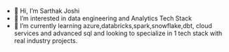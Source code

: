 - 👋 Hi, I’m Sarthak Joshi
- 👀 I’m interested in data engineering and Analytics Tech Stack
- 🌱 I’m currently learning azure,databricks,spark,snowflake,dbt, cloud services and advanced sql and looking to specialize in 1 tech stack with real industry projects.

<!---
SarthakJoshi05/SarthakJoshi05 is a ✨ special ✨ repository because its `README.md` (this file) appears on your GitHub profile.
You can click the Preview link to take a look at your changes.
--->
